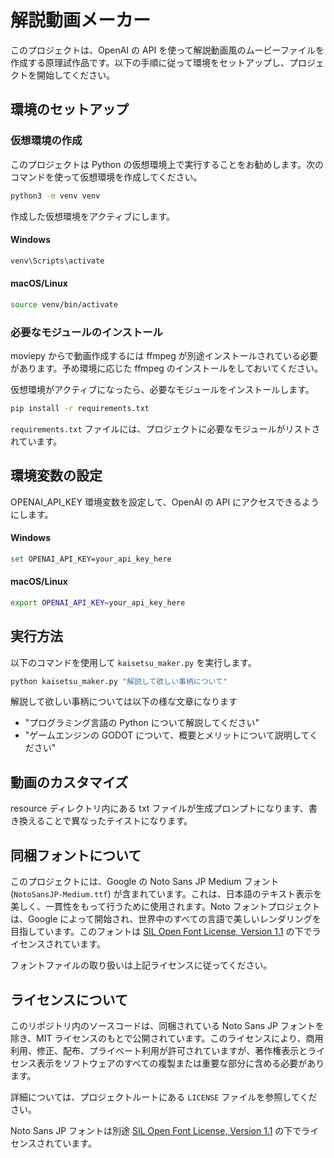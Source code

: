 # 解説動画メーカー

このプロジェクトは、OpenAI の API を使って解説動画風のムービーファイルを作成する原理試作品です。以下の手順に従って環境をセットアップし、プロジェクトを開始してください。

## 環境のセットアップ

### 仮想環境の作成

このプロジェクトは Python の仮想環境上で実行することをお勧めします。次のコマンドを使って仮想環境を作成してください。

```bash
python3 -m venv venv
```

作成した仮想環境をアクティブにします。

#### Windows

```bash
venv\Scripts\activate
```

#### macOS/Linux

```bash
source venv/bin/activate
```

### 必要なモジュールのインストール

moviepy からで動画作成するには ffmpeg が別途インストールされている必要があります。予め環境に応じた ffmpeg のインストールをしておいてください。

仮想環境がアクティブになったら、必要なモジュールをインストールします。

```bash
pip install -r requirements.txt
```

`requirements.txt` ファイルには、プロジェクトに必要なモジュールがリストされています。

## 環境変数の設定

OPENAI_API_KEY 環境変数を設定して、OpenAI の API にアクセスできるようにします。

#### Windows

```bash
set OPENAI_API_KEY=your_api_key_here
```

#### macOS/Linux

```bash
export OPENAI_API_KEY=your_api_key_here
```

## 実行方法

以下のコマンドを使用して `kaisetsu_maker.py` を実行します。

```bash
python kaisetsu_maker.py "解説して欲しい事柄について"
```

解説して欲しい事柄については以下の様な文章になります

- "プログラミング言語の Python について解説してください"
- "ゲームエンジンの GODOT について、概要とメリットについて説明してください"

## 動画のカスタマイズ

resource ディレクトリ内にある txt ファイルが生成プロンプトになります、書き換えることで異なったテイストになります。

## 同梱フォントについて

このプロジェクトには、Google の Noto Sans JP Medium フォント (`NotoSansJP-Medium.ttf`) が含まれています。これは、日本語のテキスト表示を美しく、一貫性をもって行うために使用されます。Noto フォントプロジェクトは、Google によって開始され、世界中のすべての言語で美しいレンダリングを目指しています。このフォントは [SIL Open Font License, Version 1.1](http://scripts.sil.org/OFL) の下でライセンスされています。

フォントファイルの取り扱いは上記ライセンスに従ってください。

## ライセンスについて

このリポジトリ内のソースコードは、同梱されている Noto Sans JP フォントを除き、MIT ライセンスのもとで公開されています。このライセンスにより、商用利用、修正、配布、プライベート利用が許可されていますが、著作権表示とライセンス表示をソフトウェアのすべての複製または重要な部分に含める必要があります。

詳細については、プロジェクトルートにある `LICENSE` ファイルを参照してください。

Noto Sans JP フォントは別途 [SIL Open Font License, Version 1.1](http://scripts.sil.org/OFL) の下でライセンスされています。

